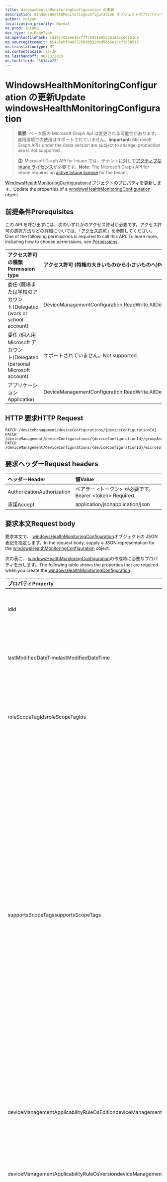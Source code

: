 ```yaml
---
title: WindowsHealthMonitoringConfiguration の更新
description: WindowsHealthMonitoringConfiguration オブジェクトのプロパティを更新します。
author: rolyon
localization_priority: Normal
ms.prod: Intune
doc_type: apiPageType
ms.openlocfilehash: 1d1917d25ee1bcfff7a931b85c361ea5ced151da
ms.sourcegitcommit: b5425ebf648572569b032ded5b56e1dcf3830515
ms.translationtype: MT
ms.contentlocale: ja-JP
ms.lasthandoff: 08/13/2019
ms.locfileid: "36344428"
---
```

# <a name="update-windowshealthmonitoringconfiguration"></a><span data-ttu-id="19959-103">WindowsHealthMonitoringConfiguration の更新</span><span class="sxs-lookup"><span data-stu-id="19959-103">Update windowsHealthMonitoringConfiguration</span></span>

> <span data-ttu-id="19959-104">**重要:** ベータ版の Microsoft Graph Api は変更される可能性があります。運用環境での使用はサポートされていません。</span><span class="sxs-lookup"><span data-stu-id="19959-104">**Important:** Microsoft Graph APIs under the /beta version are subject to change; production use is not supported.</span></span>

> <span data-ttu-id="19959-105">**注:** Microsoft Graph API for Intune では、テナントに対して[アクティブな intune ライセンス](https://go.microsoft.com/fwlink/?linkid=839381)が必要です。</span><span class="sxs-lookup"><span data-stu-id="19959-105">**Note:** The Microsoft Graph API for Intune requires an [active Intune license](https://go.microsoft.com/fwlink/?linkid=839381) for the tenant.</span></span>

<span data-ttu-id="19959-106">[WindowsHealthMonitoringConfiguration](../resources/intune-deviceconfig-windowshealthmonitoringconfiguration.md)オブジェクトのプロパティを更新します。</span><span class="sxs-lookup"><span data-stu-id="19959-106">Update the properties of a [windowsHealthMonitoringConfiguration](../resources/intune-deviceconfig-windowshealthmonitoringconfiguration.md) object.</span></span>

## <a name="prerequisites"></a><span data-ttu-id="19959-107">前提条件</span><span class="sxs-lookup"><span data-stu-id="19959-107">Prerequisites</span></span>
<span data-ttu-id="19959-p101">この API を呼び出すには、次のいずれかのアクセス許可が必要です。アクセス許可の選択方法などの詳細については、「[アクセス許可](/graph/permissions-reference)」を参照してください。</span><span class="sxs-lookup"><span data-stu-id="19959-p101">One of the following permissions is required to call this API. To learn more, including how to choose permissions, see [Permissions](/graph/permissions-reference).</span></span>

|<span data-ttu-id="19959-110">アクセス許可の種類</span><span class="sxs-lookup"><span data-stu-id="19959-110">Permission type</span></span>|<span data-ttu-id="19959-111">アクセス許可 (特権の大きいものから小さいものへ)</span><span class="sxs-lookup"><span data-stu-id="19959-111">Permissions (from most to least privileged)</span></span>|
|:---|:---|
|<span data-ttu-id="19959-112">委任 (職場または学校のアカウント)</span><span class="sxs-lookup"><span data-stu-id="19959-112">Delegated (work or school account)</span></span>|<span data-ttu-id="19959-113">DeviceManagementConfiguration.ReadWrite.All</span><span class="sxs-lookup"><span data-stu-id="19959-113">DeviceManagementConfiguration.ReadWrite.All</span></span>|
|<span data-ttu-id="19959-114">委任 (個人用 Microsoft アカウント)</span><span class="sxs-lookup"><span data-stu-id="19959-114">Delegated (personal Microsoft account)</span></span>|<span data-ttu-id="19959-115">サポートされていません。</span><span class="sxs-lookup"><span data-stu-id="19959-115">Not supported.</span></span>|
|<span data-ttu-id="19959-116">アプリケーション</span><span class="sxs-lookup"><span data-stu-id="19959-116">Application</span></span>|<span data-ttu-id="19959-117">DeviceManagementConfiguration.ReadWrite.All</span><span class="sxs-lookup"><span data-stu-id="19959-117">DeviceManagementConfiguration.ReadWrite.All</span></span>|

## <a name="http-request"></a><span data-ttu-id="19959-118">HTTP 要求</span><span class="sxs-lookup"><span data-stu-id="19959-118">HTTP Request</span></span>
<!-- {
  "blockType": "ignored"
}
-->
``` http
PATCH /deviceManagement/deviceConfigurations/{deviceConfigurationId}
PATCH /deviceManagement/deviceConfigurations/{deviceConfigurationId}/groupAssignments/{deviceConfigurationGroupAssignmentId}/deviceConfiguration
PATCH /deviceManagement/deviceConfigurations/{deviceConfigurationId}/microsoft.graph.windowsDomainJoinConfiguration/networkAccessConfigurations/{deviceConfigurationId}
```

## <a name="request-headers"></a><span data-ttu-id="19959-119">要求ヘッダー</span><span class="sxs-lookup"><span data-stu-id="19959-119">Request headers</span></span>
|<span data-ttu-id="19959-120">ヘッダー</span><span class="sxs-lookup"><span data-stu-id="19959-120">Header</span></span>|<span data-ttu-id="19959-121">値</span><span class="sxs-lookup"><span data-stu-id="19959-121">Value</span></span>|
|:---|:---|
|<span data-ttu-id="19959-122">Authorization</span><span class="sxs-lookup"><span data-stu-id="19959-122">Authorization</span></span>|<span data-ttu-id="19959-123">ベアラー &lt;トークン&gt; が必要です。</span><span class="sxs-lookup"><span data-stu-id="19959-123">Bearer &lt;token&gt; Required.</span></span>|
|<span data-ttu-id="19959-124">承諾</span><span class="sxs-lookup"><span data-stu-id="19959-124">Accept</span></span>|<span data-ttu-id="19959-125">application/json</span><span class="sxs-lookup"><span data-stu-id="19959-125">application/json</span></span>|

## <a name="request-body"></a><span data-ttu-id="19959-126">要求本文</span><span class="sxs-lookup"><span data-stu-id="19959-126">Request body</span></span>
<span data-ttu-id="19959-127">要求本文で、 [windowsHealthMonitoringConfiguration](../resources/intune-deviceconfig-windowshealthmonitoringconfiguration.md)オブジェクトの JSON 表記を指定します。</span><span class="sxs-lookup"><span data-stu-id="19959-127">In the request body, supply a JSON representation for the [windowsHealthMonitoringConfiguration](../resources/intune-deviceconfig-windowshealthmonitoringconfiguration.md) object.</span></span>

<span data-ttu-id="19959-128">次の表に、 [windowsHealthMonitoringConfiguration](../resources/intune-deviceconfig-windowshealthmonitoringconfiguration.md)の作成時に必要なプロパティを示します。</span><span class="sxs-lookup"><span data-stu-id="19959-128">The following table shows the properties that are required when you create the [windowsHealthMonitoringConfiguration](../resources/intune-deviceconfig-windowshealthmonitoringconfiguration.md).</span></span>

|<span data-ttu-id="19959-129">プロパティ</span><span class="sxs-lookup"><span data-stu-id="19959-129">Property</span></span>|<span data-ttu-id="19959-130">型</span><span class="sxs-lookup"><span data-stu-id="19959-130">Type</span></span>|<span data-ttu-id="19959-131">説明</span><span class="sxs-lookup"><span data-stu-id="19959-131">Description</span></span>|
|:---|:---|:---|
|<span data-ttu-id="19959-132">id</span><span class="sxs-lookup"><span data-stu-id="19959-132">id</span></span>|<span data-ttu-id="19959-133">文字列</span><span class="sxs-lookup"><span data-stu-id="19959-133">String</span></span>|<span data-ttu-id="19959-134">エンティティのキー。</span><span class="sxs-lookup"><span data-stu-id="19959-134">Key of the entity.</span></span> <span data-ttu-id="19959-135">[deviceConfiguration](../resources/intune-deviceconfig-deviceconfiguration.md) から継承します</span><span class="sxs-lookup"><span data-stu-id="19959-135">Inherited from [deviceConfiguration](../resources/intune-deviceconfig-deviceconfiguration.md)</span></span>|
|<span data-ttu-id="19959-136">lastModifiedDateTime</span><span class="sxs-lookup"><span data-stu-id="19959-136">lastModifiedDateTime</span></span>|<span data-ttu-id="19959-137">DateTimeOffset</span><span class="sxs-lookup"><span data-stu-id="19959-137">DateTimeOffset</span></span>|<span data-ttu-id="19959-138">オブジェクトの最終更新の DateTime。</span><span class="sxs-lookup"><span data-stu-id="19959-138">DateTime the object was last modified.</span></span> <span data-ttu-id="19959-139">[deviceConfiguration](../resources/intune-deviceconfig-deviceconfiguration.md) から継承します</span><span class="sxs-lookup"><span data-stu-id="19959-139">Inherited from [deviceConfiguration](../resources/intune-deviceconfig-deviceconfiguration.md)</span></span>|
|<span data-ttu-id="19959-140">roleScopeTagIds</span><span class="sxs-lookup"><span data-stu-id="19959-140">roleScopeTagIds</span></span>|<span data-ttu-id="19959-141">文字列コレクション</span><span class="sxs-lookup"><span data-stu-id="19959-141">String collection</span></span>|<span data-ttu-id="19959-142">このエンティティインスタンスの範囲タグのリスト。</span><span class="sxs-lookup"><span data-stu-id="19959-142">List of Scope Tags for this Entity instance.</span></span> <span data-ttu-id="19959-143">[deviceConfiguration](../resources/intune-deviceconfig-deviceconfiguration.md) から継承します</span><span class="sxs-lookup"><span data-stu-id="19959-143">Inherited from [deviceConfiguration](../resources/intune-deviceconfig-deviceconfiguration.md)</span></span>|
|<span data-ttu-id="19959-144">supportsScopeTags</span><span class="sxs-lookup"><span data-stu-id="19959-144">supportsScopeTags</span></span>|<span data-ttu-id="19959-145">Boolean</span><span class="sxs-lookup"><span data-stu-id="19959-145">Boolean</span></span>|<span data-ttu-id="19959-146">基になるデバイス構成がスコープタグの割り当てをサポートしているかどうかを示します。</span><span class="sxs-lookup"><span data-stu-id="19959-146">Indicates whether or not the underlying Device Configuration supports the assignment of scope tags.</span></span> <span data-ttu-id="19959-147">この値が false である場合、ScopeTags プロパティへの割り当ては許可されません。エンティティは、スコープを持つユーザーには表示されません。</span><span class="sxs-lookup"><span data-stu-id="19959-147">Assigning to the ScopeTags property is not allowed when this value is false and entities will not be visible to scoped users.</span></span> <span data-ttu-id="19959-148">これは Silverlight で作成された従来のポリシーに対して実行され、Azure ポータルでポリシーを削除して再作成することによって解決できます。</span><span class="sxs-lookup"><span data-stu-id="19959-148">This occurs for Legacy policies created in Silverlight and can be resolved by deleting and recreating the policy in the Azure Portal.</span></span> <span data-ttu-id="19959-149">このプロパティに値を設定するには、 SetExtrusionDirection メソッドを適用します。</span><span class="sxs-lookup"><span data-stu-id="19959-149">This property is read-only.</span></span> <span data-ttu-id="19959-150">[deviceConfiguration](../resources/intune-deviceconfig-deviceconfiguration.md) から継承します</span><span class="sxs-lookup"><span data-stu-id="19959-150">Inherited from [deviceConfiguration](../resources/intune-deviceconfig-deviceconfiguration.md)</span></span>|
|<span data-ttu-id="19959-151">deviceManagementApplicabilityRuleOsEdition</span><span class="sxs-lookup"><span data-stu-id="19959-151">deviceManagementApplicabilityRuleOsEdition</span></span>|[<span data-ttu-id="19959-152">deviceManagementApplicabilityRuleOsEdition</span><span class="sxs-lookup"><span data-stu-id="19959-152">deviceManagementApplicabilityRuleOsEdition</span></span>](../resources/intune-deviceconfig-devicemanagementapplicabilityruleosedition.md)|<span data-ttu-id="19959-153">このポリシーの OS エディションの適用。</span><span class="sxs-lookup"><span data-stu-id="19959-153">The OS edition applicability for this Policy.</span></span> <span data-ttu-id="19959-154">[deviceConfiguration](../resources/intune-deviceconfig-deviceconfiguration.md) から継承します</span><span class="sxs-lookup"><span data-stu-id="19959-154">Inherited from [deviceConfiguration](../resources/intune-deviceconfig-deviceconfiguration.md)</span></span>|
|<span data-ttu-id="19959-155">deviceManagementApplicabilityRuleOsVersion</span><span class="sxs-lookup"><span data-stu-id="19959-155">deviceManagementApplicabilityRuleOsVersion</span></span>|[<span data-ttu-id="19959-156">deviceManagementApplicabilityRuleOsVersion</span><span class="sxs-lookup"><span data-stu-id="19959-156">deviceManagementApplicabilityRuleOsVersion</span></span>](../resources/intune-deviceconfig-devicemanagementapplicabilityruleosversion.md)|<span data-ttu-id="19959-157">このポリシーの OS バージョン適用ルール。</span><span class="sxs-lookup"><span data-stu-id="19959-157">The OS version applicability rule for this Policy.</span></span> <span data-ttu-id="19959-158">[deviceConfiguration](../resources/intune-deviceconfig-deviceconfiguration.md) から継承します</span><span class="sxs-lookup"><span data-stu-id="19959-158">Inherited from [deviceConfiguration](../resources/intune-deviceconfig-deviceconfiguration.md)</span></span>|
|<span data-ttu-id="19959-159">Devicemanagementの信頼性ルール Devicemode</span><span class="sxs-lookup"><span data-stu-id="19959-159">deviceManagementApplicabilityRuleDeviceMode</span></span>|[<span data-ttu-id="19959-160">Devicemanagementの信頼性ルール Devicemode</span><span class="sxs-lookup"><span data-stu-id="19959-160">deviceManagementApplicabilityRuleDeviceMode</span></span>](../resources/intune-deviceconfig-devicemanagementapplicabilityruledevicemode.md)|<span data-ttu-id="19959-161">このポリシーのデバイスモード適用ルール。</span><span class="sxs-lookup"><span data-stu-id="19959-161">The device mode applicability rule for this Policy.</span></span> <span data-ttu-id="19959-162">[deviceConfiguration](../resources/intune-deviceconfig-deviceconfiguration.md) から継承します</span><span class="sxs-lookup"><span data-stu-id="19959-162">Inherited from [deviceConfiguration](../resources/intune-deviceconfig-deviceconfiguration.md)</span></span>|
|<span data-ttu-id="19959-163">createdDateTime</span><span class="sxs-lookup"><span data-stu-id="19959-163">createdDateTime</span></span>|<span data-ttu-id="19959-164">DateTimeOffset</span><span class="sxs-lookup"><span data-stu-id="19959-164">DateTimeOffset</span></span>|<span data-ttu-id="19959-165">オブジェクトが作成された DateTime。</span><span class="sxs-lookup"><span data-stu-id="19959-165">DateTime the object was created.</span></span> <span data-ttu-id="19959-166">[deviceConfiguration](../resources/intune-deviceconfig-deviceconfiguration.md) から継承します</span><span class="sxs-lookup"><span data-stu-id="19959-166">Inherited from [deviceConfiguration](../resources/intune-deviceconfig-deviceconfiguration.md)</span></span>|
|<span data-ttu-id="19959-167">description</span><span class="sxs-lookup"><span data-stu-id="19959-167">description</span></span>|<span data-ttu-id="19959-168">String</span><span class="sxs-lookup"><span data-stu-id="19959-168">String</span></span>|<span data-ttu-id="19959-169">管理者が指定した、デバイス構成についての説明。</span><span class="sxs-lookup"><span data-stu-id="19959-169">Admin provided description of the Device Configuration.</span></span> <span data-ttu-id="19959-170">[deviceConfiguration](../resources/intune-deviceconfig-deviceconfiguration.md) から継承します</span><span class="sxs-lookup"><span data-stu-id="19959-170">Inherited from [deviceConfiguration](../resources/intune-deviceconfig-deviceconfiguration.md)</span></span>|
|<span data-ttu-id="19959-171">displayName</span><span class="sxs-lookup"><span data-stu-id="19959-171">displayName</span></span>|<span data-ttu-id="19959-172">String</span><span class="sxs-lookup"><span data-stu-id="19959-172">String</span></span>|<span data-ttu-id="19959-173">管理者が指定した、デバイス構成の名前。</span><span class="sxs-lookup"><span data-stu-id="19959-173">Admin provided name of the device configuration.</span></span> <span data-ttu-id="19959-174">[deviceConfiguration](../resources/intune-deviceconfig-deviceconfiguration.md) から継承します</span><span class="sxs-lookup"><span data-stu-id="19959-174">Inherited from [deviceConfiguration](../resources/intune-deviceconfig-deviceconfiguration.md)</span></span>|
|<span data-ttu-id="19959-175">version</span><span class="sxs-lookup"><span data-stu-id="19959-175">version</span></span>|<span data-ttu-id="19959-176">Int32</span><span class="sxs-lookup"><span data-stu-id="19959-176">Int32</span></span>|<span data-ttu-id="19959-177">デバイス構成のバージョン。</span><span class="sxs-lookup"><span data-stu-id="19959-177">Version of the device configuration.</span></span> <span data-ttu-id="19959-178">[deviceConfiguration](../resources/intune-deviceconfig-deviceconfiguration.md) から継承します</span><span class="sxs-lookup"><span data-stu-id="19959-178">Inherited from [deviceConfiguration](../resources/intune-deviceconfig-deviceconfiguration.md)</span></span>|
|<span data-ttu-id="19959-179">allowDeviceHealthMonitoring</span><span class="sxs-lookup"><span data-stu-id="19959-179">allowDeviceHealthMonitoring</span></span>|[<span data-ttu-id="19959-180">購入</span><span class="sxs-lookup"><span data-stu-id="19959-180">enablement</span></span>](../resources/intune-shared-enablement.md)|<span data-ttu-id="19959-181">デバイス上でのデバイスの正常性の監視を有効にします。</span><span class="sxs-lookup"><span data-stu-id="19959-181">Enables device health monitoring on the device.</span></span> <span data-ttu-id="19959-182">可能な値は、`notConfigured`、`enabled`、`disabled` です。</span><span class="sxs-lookup"><span data-stu-id="19959-182">Possible values are: `notConfigured`, `enabled`, `disabled`.</span></span>|
|<span data-ttu-id="19959-183">configDeviceHealthMonitoringScope</span><span class="sxs-lookup"><span data-stu-id="19959-183">configDeviceHealthMonitoringScope</span></span>|[<span data-ttu-id="19959-184">windowsHealthMonitoringScope</span><span class="sxs-lookup"><span data-stu-id="19959-184">windowsHealthMonitoringScope</span></span>](../resources/intune-deviceconfig-windowshealthmonitoringscope.md)|<span data-ttu-id="19959-185">正常性の監視が有効になっているデバイスから収集されたイベントのセットを指定します。</span><span class="sxs-lookup"><span data-stu-id="19959-185">Specifies set of events collected from the device where health monitoring is enabled.</span></span> <span data-ttu-id="19959-186">可能な値は、`undefined`、`healthMonitoring`、`bootPerformance` です。</span><span class="sxs-lookup"><span data-stu-id="19959-186">Possible values are: `undefined`, `healthMonitoring`, `bootPerformance`.</span></span>|
|<span data-ttu-id="19959-187">configDeviceHealthMonitoringCustomScope</span><span class="sxs-lookup"><span data-stu-id="19959-187">configDeviceHealthMonitoringCustomScope</span></span>|<span data-ttu-id="19959-188">String</span><span class="sxs-lookup"><span data-stu-id="19959-188">String</span></span>|<span data-ttu-id="19959-189">正常性監視が有効になっているデバイスから収集されたイベントのカスタムセットを指定します。</span><span class="sxs-lookup"><span data-stu-id="19959-189">Specifies custom set of events collected from the device where health monitoring is enabled</span></span>|



## <a name="response"></a><span data-ttu-id="19959-190">応答</span><span class="sxs-lookup"><span data-stu-id="19959-190">Response</span></span>
<span data-ttu-id="19959-191">成功した場合、このメソッド`200 OK`は応答コードと、応答本文で更新された[windowsHealthMonitoringConfiguration](../resources/intune-deviceconfig-windowshealthmonitoringconfiguration.md)オブジェクトを返します。</span><span class="sxs-lookup"><span data-stu-id="19959-191">If successful, this method returns a `200 OK` response code and an updated [windowsHealthMonitoringConfiguration](../resources/intune-deviceconfig-windowshealthmonitoringconfiguration.md) object in the response body.</span></span>

## <a name="example"></a><span data-ttu-id="19959-192">例</span><span class="sxs-lookup"><span data-stu-id="19959-192">Example</span></span>

### <a name="request"></a><span data-ttu-id="19959-193">要求</span><span class="sxs-lookup"><span data-stu-id="19959-193">Request</span></span>
<span data-ttu-id="19959-194">以下は、要求の例です。</span><span class="sxs-lookup"><span data-stu-id="19959-194">Here is an example of the request.</span></span>
``` http
PATCH https://graph.microsoft.com/beta/deviceManagement/deviceConfigurations/{deviceConfigurationId}
Content-type: application/json
Content-length: 1244

{
  "@odata.type": "#microsoft.graph.windowsHealthMonitoringConfiguration",
  "roleScopeTagIds": [
    "Role Scope Tag Ids value"
  ],
  "supportsScopeTags": true,
  "deviceManagementApplicabilityRuleOsEdition": {
    "@odata.type": "microsoft.graph.deviceManagementApplicabilityRuleOsEdition",
    "osEditionTypes": [
      "windows10EnterpriseN"
    ],
    "name": "Name value",
    "ruleType": "exclude"
  },
  "deviceManagementApplicabilityRuleOsVersion": {
    "@odata.type": "microsoft.graph.deviceManagementApplicabilityRuleOsVersion",
    "minOSVersion": "Min OSVersion value",
    "maxOSVersion": "Max OSVersion value",
    "name": "Name value",
    "ruleType": "exclude"
  },
  "deviceManagementApplicabilityRuleDeviceMode": {
    "@odata.type": "microsoft.graph.deviceManagementApplicabilityRuleDeviceMode",
    "deviceMode": "sModeConfiguration",
    "name": "Name value",
    "ruleType": "exclude"
  },
  "description": "Description value",
  "displayName": "Display Name value",
  "version": 7,
  "allowDeviceHealthMonitoring": "enabled",
  "configDeviceHealthMonitoringScope": "healthMonitoring",
  "configDeviceHealthMonitoringCustomScope": "Config Device Health Monitoring Custom Scope value"
}
```

### <a name="response"></a><span data-ttu-id="19959-195">応答</span><span class="sxs-lookup"><span data-stu-id="19959-195">Response</span></span>
<span data-ttu-id="19959-p115">以下は、応答の例です。注:簡潔にするために、ここに示す応答オブジェクトは切り詰められている場合があります。すべてのプロパティは実際の呼び出しから返されます。</span><span class="sxs-lookup"><span data-stu-id="19959-p115">Here is an example of the response. Note: The response object shown here may be truncated for brevity. All of the properties will be returned from an actual call.</span></span>
``` http
HTTP/1.1 200 OK
Content-Type: application/json
Content-Length: 1416

{
  "@odata.type": "#microsoft.graph.windowsHealthMonitoringConfiguration",
  "id": "3439bcec-bcec-3439-ecbc-3934ecbc3934",
  "lastModifiedDateTime": "2017-01-01T00:00:35.1329464-08:00",
  "roleScopeTagIds": [
    "Role Scope Tag Ids value"
  ],
  "supportsScopeTags": true,
  "deviceManagementApplicabilityRuleOsEdition": {
    "@odata.type": "microsoft.graph.deviceManagementApplicabilityRuleOsEdition",
    "osEditionTypes": [
      "windows10EnterpriseN"
    ],
    "name": "Name value",
    "ruleType": "exclude"
  },
  "deviceManagementApplicabilityRuleOsVersion": {
    "@odata.type": "microsoft.graph.deviceManagementApplicabilityRuleOsVersion",
    "minOSVersion": "Min OSVersion value",
    "maxOSVersion": "Max OSVersion value",
    "name": "Name value",
    "ruleType": "exclude"
  },
  "deviceManagementApplicabilityRuleDeviceMode": {
    "@odata.type": "microsoft.graph.deviceManagementApplicabilityRuleDeviceMode",
    "deviceMode": "sModeConfiguration",
    "name": "Name value",
    "ruleType": "exclude"
  },
  "createdDateTime": "2017-01-01T00:02:43.5775965-08:00",
  "description": "Description value",
  "displayName": "Display Name value",
  "version": 7,
  "allowDeviceHealthMonitoring": "enabled",
  "configDeviceHealthMonitoringScope": "healthMonitoring",
  "configDeviceHealthMonitoringCustomScope": "Config Device Health Monitoring Custom Scope value"
}
```






